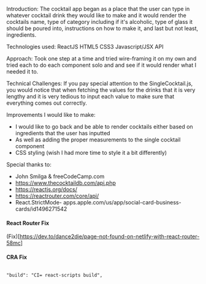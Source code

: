 Introduction:
The cocktail app began as a place that the user can type in whatever cocktail drink they would like to make and it would render the cocktails name, type of category including if it's alcoholic, type of glass it should be poured into, instructions on how to make it, and last but not least, ingredients. 

Technologies used:
ReactJS
HTML5
CSS3
Javascript/JSX
API
    
Approach:
Took one step at a time and tried wire-framing it on my own and tried each to do each component solo and and see if it would render what I needed it to. 

Technical Challenges:
If you pay special attention to the SingleCocktail.js, you would notice that when fetching the values for the drinks that it is very lengthy and it is very tedious to input each value to make sure that everything comes out correctly.

Improvements I would like to make:
*  I would like to go back and be able to render cocktails either based on ingredients that the user has inputted
* As well as adding the proper measurements to the single cocktail component  
* CSS styling (wish I had more time to style it a bit differently)

Special thanks to:
* John Smilga & freeCodeCamp.com
* https://www.thecocktaildb.com/api.php
* https://reactjs.org/docs/
* https://reactrouter.com/core/api/
* React.StrictMode- apps.apple.com/us/app/social-card-business-cards/id1496271542





#### React Router Fix

(Fix)[https://dev.to/dance2die/page-not-found-on-netlify-with-react-router-58mc]

#### CRA Fix

```

"build": "CI= react-scripts build",

```
